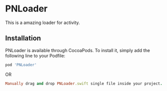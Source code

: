 # PNLoader
This is a amazing loader for activity.

## Installation

PNLoader is available through CocoaPods. To install it, simply add the following line to your Podfile:

```ruby
pod 'PNLoader'
```
OR
```ruby
Manually drag and drop PNLoader.swift single file inside your project.
```
